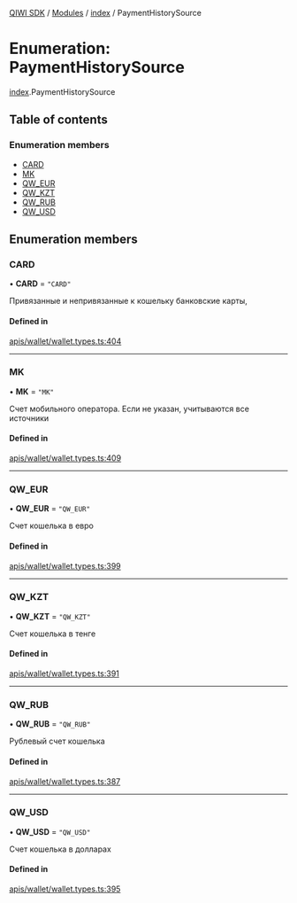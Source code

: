 [QIWI SDK](../README.md) / [Modules](../modules.md) / [index](../modules/index.md) / PaymentHistorySource

# Enumeration: PaymentHistorySource

[index](../modules/index.md).PaymentHistorySource

## Table of contents

### Enumeration members

- [CARD](index.PaymentHistorySource.md#card)
- [MK](index.PaymentHistorySource.md#mk)
- [QW\_EUR](index.PaymentHistorySource.md#qw_eur)
- [QW\_KZT](index.PaymentHistorySource.md#qw_kzt)
- [QW\_RUB](index.PaymentHistorySource.md#qw_rub)
- [QW\_USD](index.PaymentHistorySource.md#qw_usd)

## Enumeration members

### CARD

• **CARD** = `"CARD"`

Привязанные и непривязанные к кошельку банковские
карты,

#### Defined in

[apis/wallet/wallet.types.ts:404](https://github.com/AlexXanderGrib/node-qiwi-sdk/blob/8834c22/src/apis/wallet/wallet.types.ts#L404)

___

### MK

• **MK** = `"MK"`

Счет мобильного оператора. Если не указан, учитываются
все источники

#### Defined in

[apis/wallet/wallet.types.ts:409](https://github.com/AlexXanderGrib/node-qiwi-sdk/blob/8834c22/src/apis/wallet/wallet.types.ts#L409)

___

### QW\_EUR

• **QW\_EUR** = `"QW_EUR"`

Счет кошелька в евро

#### Defined in

[apis/wallet/wallet.types.ts:399](https://github.com/AlexXanderGrib/node-qiwi-sdk/blob/8834c22/src/apis/wallet/wallet.types.ts#L399)

___

### QW\_KZT

• **QW\_KZT** = `"QW_KZT"`

Счет кошелька в тенге

#### Defined in

[apis/wallet/wallet.types.ts:391](https://github.com/AlexXanderGrib/node-qiwi-sdk/blob/8834c22/src/apis/wallet/wallet.types.ts#L391)

___

### QW\_RUB

• **QW\_RUB** = `"QW_RUB"`

Рублевый счет кошелька

#### Defined in

[apis/wallet/wallet.types.ts:387](https://github.com/AlexXanderGrib/node-qiwi-sdk/blob/8834c22/src/apis/wallet/wallet.types.ts#L387)

___

### QW\_USD

• **QW\_USD** = `"QW_USD"`

Счет кошелька в долларах

#### Defined in

[apis/wallet/wallet.types.ts:395](https://github.com/AlexXanderGrib/node-qiwi-sdk/blob/8834c22/src/apis/wallet/wallet.types.ts#L395)
